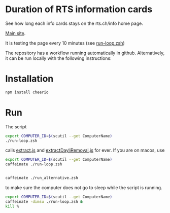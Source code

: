# Duration of RTS information cards

See how long each info cards stays on the rts.ch/info home page.

[Main site](html/index.html).

It is testing the page every 10 minutes (see [run-loop.zsh](./run-loop.zsh))

The repository has a workflow running automatically in github.
Alternatively, it can be run locally with the following instructions:

# Installation
```zsh
npm install cheerio
```
# Run
The script 
```zsh
export COMPUTER_ID=$(scutil --get ComputerName)
./run-loop.zsh
```
calls [extract.js](extract.js) and [extractDayliRemoval.js](extractDayliRemoval.js) for ever.
If you are on macos, use 
```zsh
export COMPUTER_ID=$(scutil --get ComputerName)
caffeinate ./run-loop.zsh


caffeinate ./run_alternative.zsh
```
to make sure the computer does not go to sleep while the script is running. 

```zsh
export COMPUTER_ID=$(scutil --get ComputerName)
caffeinate -dimsu ./run-loop.zsh &
kill % 
```
